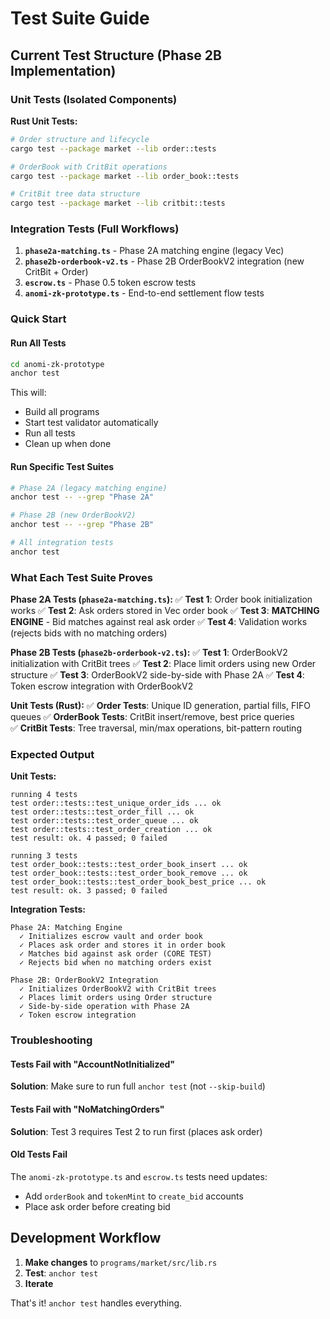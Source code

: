 # Test Suite Guide

## Current Test Structure (Phase 2B Implementation)

### Unit Tests (Isolated Components)

**Rust Unit Tests:**
```bash
# Order structure and lifecycle
cargo test --package market --lib order::tests

# OrderBook with CritBit operations  
cargo test --package market --lib order_book::tests

# CritBit tree data structure
cargo test --package market --lib critbit::tests
```

### Integration Tests (Full Workflows)

1. **`phase2a-matching.ts`** - Phase 2A matching engine (legacy Vec<AskOrder>)
2. **`phase2b-orderbook-v2.ts`** - Phase 2B OrderBookV2 integration (new CritBit + Order)
3. **`escrow.ts`** - Phase 0.5 token escrow tests
4. **`anomi-zk-prototype.ts`** - End-to-end settlement flow tests

### Quick Start

#### Run All Tests
```bash
cd anomi-zk-prototype
anchor test
```

This will:
- Build all programs
- Start test validator automatically
- Run all tests
- Clean up when done

#### Run Specific Test Suites
```bash
# Phase 2A (legacy matching engine)
anchor test -- --grep "Phase 2A"

# Phase 2B (new OrderBookV2)
anchor test -- --grep "Phase 2B"

# All integration tests
anchor test
```

### What Each Test Suite Proves

**Phase 2A Tests (`phase2a-matching.ts`):**
✅ **Test 1**: Order book initialization works
✅ **Test 2**: Ask orders stored in Vec<AskOrder> order book
✅ **Test 3**: **MATCHING ENGINE** - Bid matches against real ask order
✅ **Test 4**: Validation works (rejects bids with no matching orders)

**Phase 2B Tests (`phase2b-orderbook-v2.ts`):**
✅ **Test 1**: OrderBookV2 initialization with CritBit trees
✅ **Test 2**: Place limit orders using new Order structure
✅ **Test 3**: OrderBookV2 side-by-side with Phase 2A
✅ **Test 4**: Token escrow integration with OrderBookV2

**Unit Tests (Rust):**
✅ **Order Tests**: Unique ID generation, partial fills, FIFO queues
✅ **OrderBook Tests**: CritBit insert/remove, best price queries  
✅ **CritBit Tests**: Tree traversal, min/max operations, bit-pattern routing

### Expected Output

**Unit Tests:**
```
running 4 tests
test order::tests::test_unique_order_ids ... ok
test order::tests::test_order_fill ... ok
test order::tests::test_order_queue ... ok
test order::tests::test_order_creation ... ok
test result: ok. 4 passed; 0 failed

running 3 tests
test order_book::tests::test_order_book_insert ... ok
test order_book::tests::test_order_book_remove ... ok
test order_book::tests::test_order_book_best_price ... ok
test result: ok. 3 passed; 0 failed
```

**Integration Tests:**
```
Phase 2A: Matching Engine
  ✓ Initializes escrow vault and order book
  ✓ Places ask order and stores it in order book
  ✓ Matches bid against ask order (CORE TEST)
  ✓ Rejects bid when no matching orders exist

Phase 2B: OrderBookV2 Integration
  ✓ Initializes OrderBookV2 with CritBit trees
  ✓ Places limit orders using Order structure
  ✓ Side-by-side operation with Phase 2A
  ✓ Token escrow integration
```

### Troubleshooting

#### Tests Fail with "AccountNotInitialized"
**Solution**: Make sure to run full `anchor test` (not `--skip-build`)

#### Tests Fail with "NoMatchingOrders"
**Solution**: Test 3 requires Test 2 to run first (places ask order)

#### Old Tests Fail
The `anomi-zk-prototype.ts` and `escrow.ts` tests need updates:
- Add `orderBook` and `tokenMint` to `create_bid` accounts
- Place ask order before creating bid

## Development Workflow

1. **Make changes** to `programs/market/src/lib.rs`
2. **Test**: `anchor test`
3. **Iterate**

That's it! `anchor test` handles everything.
